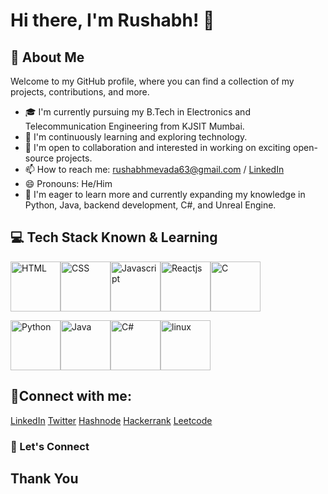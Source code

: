 # Hi there, I'm Rushabh! 👋

## 🌟 About Me
Welcome to my GitHub profile, where you can find a collection of my projects, contributions, and more.

- 🎓 I'm currently pursuing my B.Tech in Electronics and Telecommunication Engineering from KJSIT Mumbai.
- 🌱 I'm continuously learning and exploring technology.
- 👯 I'm open to collaboration and interested in working on exciting open-source projects.
- 📫 How to reach me: rushabhmevada63@gmail.com / [LinkedIn](https://www.linkedin.com/in/rushabh-mevada-exe)
- 😄 Pronouns: He/Him
- 💬 I'm eager to learn more and currently expanding my knowledge in Python, Java, backend development, C#, and Unreal Engine.

## 💻 Tech Stack Known & Learning

<img src="https://clipartcraft.com/images/html5-logo-png-transparent-5.png" alt="HTML" width="80" height="80"><img src="https://logospng.org/download/css-3/logo-css-3-2048.png" alt="CSS" width="80" height="80"><img src="https://www.britefish.net/wp-content/uploads/2019/06/logo-javascript-2.png" alt="Javascript" width="80" height="80"><img src="https://th.bing.com/th/id/R.2c09e302265c7a50d57b3b46a5376ea2?rik=zrI9tWnpiophGQ&riu=http%3a%2f%2fih0.redbubble.net%2fimage.127584817.4804%2fsticker%2c375x360.u2.png&ehk=mHnOi%2fKKVOn6rgtAXPykgUO30BlHCJB7cs2xgEr4NXw%3d&risl=&pid=ImgRaw&r=0" alt="Reactjs" width="80" height="80"><img src="https://wallpapercave.com/wp/wp4521293.png" alt="C" width="80" height="80">

<img src="https://th.bing.com/th/id/R.a81ec894994b107448ec84f07feb0b6f?rik=AGEVK6UyAjUuPQ&riu=http%3a%2f%2fclipart-library.com%2fimages_k%2fpython-logo-transparent%2fpython-logo-transparent-9.png&ehk=CDexlAZjyQXRqtsTUdrBS2HDF%2fTK%2fcsRifoPtWrK2Es%3d&risl=&pid=ImgRaw&r=0" alt="Python" width="80" height="80"><img src="https://th.bing.com/th/id/R.4c5b971c4b12985b225bbeba0dfeef9d?rik=BjZOzITttfSjpw&riu=http%3a%2f%2fsowedid.in%2fwp-content%2fuploads%2f2016%2f02%2fjava-logo-png_0.png&ehk=dy5wTQ5%2bsbmHcVZuXbiuwlL%2b0KOaTTYjGKe6glD0Ggc%3d&risl=&pid=ImgRaw&r=0" alt="Java" width="80" height="80"><img src="https://static.cdnlogo.com/logos/c/68/c-sharp-800x800.png" alt="C#" width="80" height="80"><img src="https://th.bing.com/th/id/R.7802b52b7916c00014450891496fe04a?rik=r8GZM4o2Ch1tHQ&riu=http%3a%2f%2f1000logos.net%2fwp-content%2fuploads%2f2017%2f03%2fLINUX-LOGO.png&ehk=5m0lBvAd%2bzhvGg%2fu4i3%2f4EEHhF4N0PuzR%2fBmC1lFzfw%3d&risl=&pid=ImgRaw&r=0" alt="linux" width="80" height="80">

## 🔗Connect with me:
 [LinkedIn](https://www.linkedin.com/in/rushabh-mevada-exe)
 [Twitter](https://twitter.com/Rushabh_52?t=p1IsCLisRLsRciEIJrYauA&s=09)
 [Hashnode](https://hashnode.com/@rushabhexe)
 [Hackerrank](https://www.hackerrank.com/rushabhmevada63?hr_r=1)
 [Leetcode](https://leetcode.com/rushabh-exe/)
 
  ### 🤝 Let's Connect 
  ## Thank You
